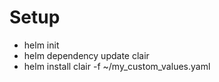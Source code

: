 # Setup
* helm init
* helm dependency update clair
* helm install clair -f ~/my_custom_values.yaml

